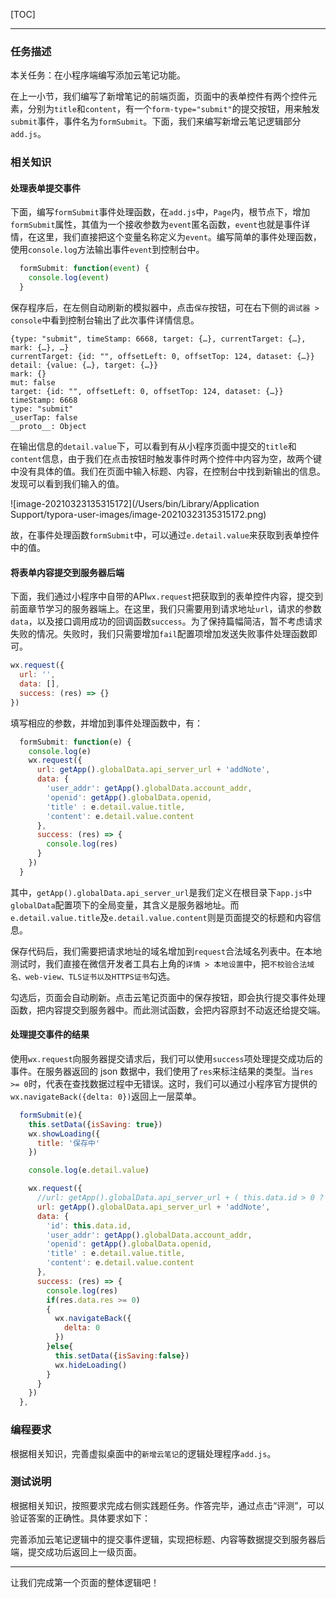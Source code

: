 [TOC]

---

### 任务描述

本关任务：在小程序端编写添加云笔记功能。

在上一小节，我们编写了新增笔记的前端页面，页面中的表单控件有两个控件元素，分别为`title`和`content`，有一个`form-type="submit"`的提交按钮，用来触发`submit`事件，事件名为`formSubmit`。下面，我们来编写新增云笔记逻辑部分`add.js`。

### 相关知识

#### 处理表单提交事件

下面，编写`formSubmit`事件处理函数，在`add.js`中，`Page`内，根节点下，增加`formSubmit`属性，其值为一个接收参数为`event`匿名函数，`event`也就是事件详情，在这里，我们直接把这个变量名称定义为`event`。编写简单的事件处理函数，使用`console.log`方法输出事件`event`到控制台中。

```javascript
  formSubmit: function(event) {
    console.log(event)
  }
```

保存程序后，在左侧自动刷新的模拟器中，点击`保存`按钮，可在右下侧的`调试器 > console`中看到控制台输出了此次事件详情信息。

```
{type: "submit", timeStamp: 6668, target: {…}, currentTarget: {…}, mark: {…}, …}
currentTarget: {id: "", offsetLeft: 0, offsetTop: 124, dataset: {…}}
detail: {value: {…}, target: {…}}
mark: {}
mut: false
target: {id: "", offsetLeft: 0, offsetTop: 124, dataset: {…}}
timeStamp: 6668
type: "submit"
_userTap: false
__proto__: Object
```

在输出信息的`detail.value`下，可以看到有从小程序页面中提交的`title`和`content`信息，由于我们在点击按钮时触发事件时两个控件中内容为空，故两个键中没有具体的值。我们在页面中输入标题、内容，在控制台中找到新输出的信息。发现可以看到我们输入的值。

![image-20210323135315172](/Users/bin/Library/Application Support/typora-user-images/image-20210323135315172.png)

故，在事件处理函数`formSubmit`中，可以通过`e.detail.value`来获取到表单控件中的值。

#### 将表单内容提交到服务器后端

下面，我们通过小程序中自带的API`wx.request`把获取到的表单控件内容，提交到前面章节学习的服务器端上。在这里，我们只需要用到请求地址`url`，请求的参数`data`，以及接口调用成功的回调函数`success`。为了保持篇幅简洁，暂不考虑请求失败的情况。失败时，我们只需要增加`fail`配置项增加发送失败事件处理函数即可。

```javascript
wx.request({
  url: '',
  data: [],
  success: (res) => {}
})
```

填写相应的参数，并增加到事件处理函数中，有：

```javascript
  formSubmit: function(e) {
    console.log(e)
    wx.request({
      url: getApp().globalData.api_server_url + 'addNote',
      data: {
        'user_addr': getApp().globalData.account_addr,
        'openid': getApp().globalData.openid,
        'title' : e.detail.value.title,
        'content': e.detail.value.content
      },
      success: (res) => {
        console.log(res)
      }
    })
  }
```

其中，`getApp().globalData.api_server_url`是我们定义在根目录下`app.js`中`globalData`配置项下的全局变量，其含义是服务器地址。而`e.detail.value.title`及`e.detail.value.content`则是页面提交的标题和内容信息。

保存代码后，我们需要把请求地址的域名增加到`request`合法域名列表中。在本地测试时，我们直接在微信开发者工具右上角的`详情 > 本地设置`中，把`不校验合法域名、web-view、TLS证书以及HTTPS证书`勾选。

勾选后，页面会自动刷新。点击云笔记页面中的保存按钮，即会执行提交事件处理函数，把内容提交到服务器中。而此测试函数，会把内容原封不动返还给提交端。

#### 处理提交事件的结果

使用`wx.request`向服务器提交请求后，我们可以使用`success`项处理提交成功后的事件。在服务器返回的 json 数据中，我们使用了`res`来标注结果的类型。当`res >= 0`时，代表在查找数据过程中无错误。这时，我们可以通过小程序官方提供的`wx.navigateBack({delta: 0})`返回上一层菜单。

```javascript
  formSubmit(e){
    this.setData({isSaving: true})
    wx.showLoading({
      title: '保存中'
    })

    console.log(e.detail.value)

    wx.request({
      //url: getApp().globalData.api_server_url + ( this.data.id > 0 ? 'editNote': 'addNote'),
      url: getApp().globalData.api_server_url + 'addNote',
      data: {
        'id': this.data.id,
        'user_addr': getApp().globalData.account_addr,
        'openid': getApp().globalData.openid,
        'title' : e.detail.value.title,
        'content': e.detail.value.content
      },
      success: (res) => {
        console.log(res)
        if(res.data.res >= 0)
        {
          wx.navigateBack({
            delta: 0
          })
        }else{
          this.setData({isSaving:false})
          wx.hideLoading()
        }
      }
    })
  },
```

### 编程要求

根据相关知识，完善虚拟桌面中的`新增云笔记`的逻辑处理程序`add.js`。

### 测试说明

根据相关知识，按照要求完成右侧实践题任务。作答完毕，通过点击“评测”，可以验证答案的正确性。具体要求如下：

完善添加云笔记逻辑中的提交事件逻辑，实现把标题、内容等数据提交到服务器后端，提交成功后返回上一级页面。

---

让我们完成第一个页面的整体逻辑吧！